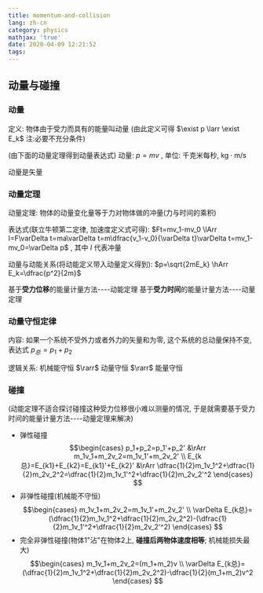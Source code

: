 ```yaml
---
title: momentum-and-collision
lang: zh-cn
category: physics
mathjax: 'true'
date: 2020-04-09 12:21:52
tags:
---
```


## 动量与碰撞

### 动量

定义: 物体由于受力而具有的能量叫动量
(由此定义可得 $\exist p \larr \exist E_k$ 注:必要不充分条件)

(由下面的动量定理得到动量表达式)
动量: $p=mv$ , 单位: 千克米每秒, $\text{kg}\cdot\text{m/s}$

动量是矢量

### 动量定理

动量定理: 物体的动量变化量等于力对物体做的冲量(力与时间的乘积)

表达式(联立牛顿第二定律, 加速度定义式可得): $Ft=mv_1-mv_0 \lArr I=F\varDelta t=ma\varDelta t=m\dfrac{v_1-v_0}{\varDelta t}\varDelta t=mv_1-mv_0=\varDelta p$ , 其中 $I$ 代表冲量


动量与动能关系(将动能定义带入动量定义得到): $p=\sqrt{2mE_k} \hArr E_k=\dfrac{p^2}{2m}$

基于**受力位移**的能量计量方法----动能定理
基于**受力时间**的能量计量方法----动量定理

### 动量守恒定律

内容: 如果一个系统不受外力或者外力的矢量和为零, 这个系统的总动量保持不变, 表达式 $p_总=p_1+p_2$

逻辑关系: 机械能守恒 $\rarr$ 动量守恒 $\rarr$ 能量守恒

### 碰撞

(动能定理不适合探讨碰撞这种受力位移很小难以测量的情况, 于是就需要基于受力时间的能量计量方法----动量定理来解决)

* 弹性碰撞
  $$\begin{cases}
      p_1+p_2=p_1'+p_2' &\rArr m_1v_1+m_2v_2=m_1v_1'+m_2v_2' \\
      E_{k总}=E_{k1}+E_{k2}=E_{k1}'+E_{k2}' &\rArr \dfrac{1}{2}m_1v_1^2+\dfrac{1}{2}m_2v_2^2=\dfrac{1}{2}m_1v_1'^2+\dfrac{1}{2}m_2v_2'^2
  \end{cases}
  $$
* 非弹性碰撞(机械能不守恒)
  $$\begin{cases}
    m_1v_1+m_2v_2=m_1v_1'+m_2v_2' \\
    \varDelta E_{k总}=(\dfrac{1}{2}m_1v_1^2+\dfrac{1}{2}m_2v_2^2)-(\dfrac{1}{2}m_1v_1'^2+\dfrac{1}{2}m_2v_2'^2)
  \end{cases}
  $$
* 完全非弹性碰撞(物体1"沾"在物体2上, **碰撞后两物体速度相等**; 机械能损失最大)
  $$\begin{cases}
    m_1v_1+m_2v_2=(m_1+m_2)v \\
    \varDelta E_{k总}=(\dfrac{1}{2}m_1v_1^2+\dfrac{1}{2}m_2v_2^2)-\dfrac{1}{2}(m_1+m_2)v^2
  \end{cases}
  $$